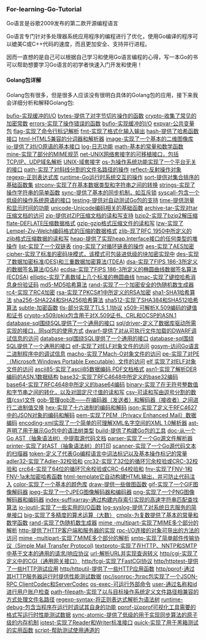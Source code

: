 ### For-learning-Go-Tutorial

Go语言是谷歌2009发布的第二款开源编程语言

Go语言专门针对多处理器系统应用程序的编程进行了优化，使用Go编译的程序可以媲美C或C++代码的速度，而且更加安全、支持并行进程。

因而一直想的是自己可以根据自己学习和使用Go语言编程的心得，写一本Go的书可以帮助想要学习Go语言的初学者快速入门开发和使用！


#### Golang包详解

Golang包有很多，但是很多人应该没有很明白具体的Golang包的应用，接下来我会详细分析和解释Golang包:

[bufio-实现缓冲的I/O]()
[bytes-提供了对字节切片操作的函数]()
[crypto-收集了常见的加密常数]()
[errors-实现了操作错误的函数]()
[bufio-实现缓冲的I/O]()
[expvar-公共变量包]()
[flag-实现了命令行标记解析]()
[fmt-实现了格式化输入输出]()
[hash-提供了哈希函数接口]()
[html-HTML5兼容的分词器和解析器]()
[image-实现了一个基本的二维图像库]()
[io-提供了对I/O原语的基本接口]()
[log-日志功能]()
[math-基本的常量和数学函数]()
[mine-实现了部分的MIME规范]()
[net-UNIX网络套接字的可移植接口，包括TCP/IP、UDP域名解析]()
[UNIX-域套接字]()
[os-为操作系统功能实现了一个平台无关的接口]()
[path-实现了对斜线分割的文件名路径的操作]()
[reflect-反射操作对象]()
[regexp-正则表达式库]()
[runtime-Go运行时系统交互的操作]()
[sort-提供对集合排序的基础函数集]()
[strconv-实现了在基本数据类型和字符串之间的转换]()
[strings-实现了操作字符串的简单函数]()
[sync-提供了基本的同步机制，如互斥锁]()
[syscall-包含一个低级的操作系统原语的接口]()
[testing-提供对自动测试Go包的支持]()
[time-提供测量和显示时间的功能]()
[unicode-Unicode编码相关的基础函数]()
[archive-tar-实现对tar压缩文档的访问]()
[zip-提供对ZIP压缩文档的读和写支持]()
[bzip2-实现了bzip2解压缩]()
[flate-DEFLATE压缩数据格式]()
[gzip-gzip格式压缩文件的读和写]()
[lzw-实现了Lempel-Ziv-Welch编码格式的压缩的数据格式]()
[zlib-现了RFC 1950中所定义的zlib格式压缩数据的读和写]()
[heap-提供了实现heap.Interface接口的任何类型的堆操作]()
[list-实现了一个双链表]()
[ring-实现了对循环链表的操作]()
[aes-实现了AES加密]()
[cipher-实现了标准的密码块模式，该模式可包装进低级的块加密实现中]()
[des-实现了数据加密标准(DES)和三重数据加密算法(TDEA)]()
[dsa-实现了FIPS 186-3所定义的数据签名算法(DSA)]()
[ecdsa-实现了FIPS 186-3所定义的椭圆曲线数据签名算法(ECDSA)]()
[elliptic-实现了素数域上几个标准的椭圆曲线]()
[hmac-实现了键控哈希消息身份验证码]()
[md5-MD5哈希算法]()
[rand-实现了一个加密安全的伪随机数生成器]()
[rc4-实现了RC4加密]()
[rsa-实现了PKCS#1中所定义的RSA加密]()
[sha1-SHA1哈希算法]()
[sha256-SHA224和SHA256哈希算法]()
[sha512-实现了SHA384和SHA512哈希算法]()
[subtle-加密函数]()
[tls-部分实现了TLS 1.1协议]()
[x509-可解析X.509编码的键值和证书]()
[crypto-x509/pkix包含用于对X.509证书、CRL和OCSP的ASN.1]()
[database-sql围绕SQL提供了一个通用的接口]()
[sql/driver-定义了数据库驱动所需实现的接口，同sql包的使用方式]()
[dwarf-提供了对从可执行文件加载的DWARF调试信息的访问]()
[database-sql围绕SQL提供了一个通用的接口]()
[database-sql围绕SQL提供了一个通用的接口]()
[elf-实现了对ELF对象文件的访问]()
[gosym-访问Go语言二进制程序中的调试信息]()
[macho-实现了Mach-O对象文件的访问]()
[pe-实现了对PE（Microsoft Windows Portable Executable）文件的访问]()
[elf 实现了对ELF对象文件的访问]()
[ascii85-实现了ascii85数据编码,PDF文档格式]()
[asn1-实现了解析DER编码的ASN.1数据结构]()
[base32-实现了RFC4648中所定义的base32编码]()
[base64-实现了RFC4648中所定义的base64编码]()
[binary-实现了在无符号整数值和字节串之间的转化，以及对固定尺寸值的读和写]()
[csv-可读和写由逗号分割的数值(csv)文件]()
[gob-管理gob流——在编码器（发送者）和解码器（接收者）之间进行二进制值交换]()
[hex-实现了十六进制的编码和解码]()
[json-实现了定义于RFC4627中的JSON对象的编码和解码]()
[pem-实现了PEM（Privacy Enhanced Mail）数据编码]()
[encoding-xml实现了一个简单的可理解XML名字空间的XML 1.0解析器]()
[ast-声明了用于展示Go包中的语法树类型]()
[build-提供了构建Go包的工具]()
[doc-从一个Go AST（抽象语法树）中提取源代码文档]()
[parser-实现了一个Go源文件解析器]()
[printer-实现了对AST（抽象语法树）的打印]()
[scanner-实现了一个Go源代码文本的扫描器]()
[token-定义了代表Go编程语言中词法标记以及基本操作标记的常量]()
[adler32-实现了Adler-32校验和]()
[crc32-实现了32位的循环冗余校验或CRC-32校验和]()
[crc64-实现了64位的循环冗余校验或CRC-64校验和]()
[fnv-实现了FNV-1和FNV-1a未加密哈希函数]()
[html-template它自动构建HTML输出，并可防止代码注入]()
[color-实现了一个基本的颜色库]()
[draw-提供一些做图函数]()
[gif-实现了一个GIF图像解码器]()
[jpeg-实现了一个JPEG图像解码器和编码器]()
[png-实现了一个PNG图像解码器和编码器]()
[index-suffixarray-通过构建内存索引实现的高速字符串匹配查找算法]()
[io-ioutil-实现了一些实用的I/O函数]()
[log-syslog-提供了对系统日志服务的简单接口]()
[big-实现了多精度的算术运算（大数）]()
[cmplx-为复数提供了基本的常量和数学函数]()
[rand-实现了伪随机数生成器]()
[mime -multipart-实现了MIME多个部分的解析]()
[http-提供了HTTP客户端和服务器的实现]()
[rpc-I/O连接的对象可导出的方法的访问]()
[mime -multipart-实现了MIME多个部分的解析]()
[smtp-实现了简单邮件传输协议（Simple Mail Transfer Protocol)]()
[textproto-实现了在HTTP、NNTP和SMTP中基于文本的通用的请求/响应协议]()
[url-解析URL并实现查询转义]()
[http/cgi-实现了定义中的CGI（通用网关接口）]()
[http/fcgi-实现了FastCGI协议]()
[http/httptest-提供了一些HTTP测试应用]()
[http/httputil-提供了一些HTTP应用函数]()
[http/pprof-通过其HTTP服务器运行时提供性能测试数据]()
[rpc/jsonrpc-为rpc包实现了一个JSON-RPC ClientCodec和ServerCodec]()
[os-exec-可运行外部命令]()
[user-通过名称和id进行用户账户检查]()
[path-filepath-实现了以与目标操作系统定义文件路径相兼容的方式处理文件名路径]()
[regexp-syntax-将正则表达式解析为语法树]()
[runtime-debug-包含当程序在运行时调试其自身的功能]()
[pprof-以pprof可视化工具需要的格式写运行时性能测试数据]()
[sync-atomic-提供了低级的用于实现同步算法的原子级的内存机制]()
[iotest-实现了Reader和Writer标准接口]()
[quick-实现了用于黑箱测试的实用函数]()
[script-帮助测试使用通道的]()












